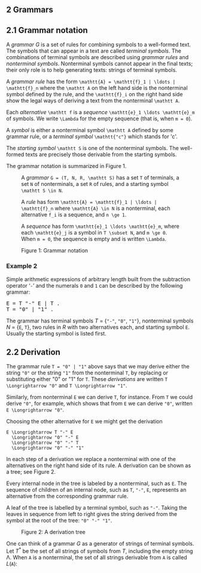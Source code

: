 <!DOCTYPE html>
<html lang="en">
<head>
<meta charset="utf-8" />
<title>Parsing and Grammars with Swift</title>
<link rel="stylesheet" href="katex.min.css" />
</head>
<body>
<article>

# 2 Grammars

## 2.1 Grammar notation

A <dfn>grammar</dfn> *G* is a set of rules for combining symbols to a well-formed text.
The symbols that can appear in a text are called <dfn>terminal symbols</dfn>.
The combinations of terminal symbols are described using <dfn>grammar rules</dfn> and <dfn>nonterminal symbols</dfn>.
Nonterminal symbols cannot appear in the final texts; their only role is to help generating texts: strings of terminal symbols.

A <dfn>grammar rule</dfn> has the form `\mathtt{A} = \mathtt{f}_1 | \ldots | \mathtt{f}_n` where the `\mathtt A` on the left hand side is the nonterminal symbol defined by the rule, and the `\mathtt{f}_i` on the right hand side show the legal ways of deriving a text from the nonterminal `\mathtt A`.

Each <dfn>alternative</dfn> `\mathtt f` is a <dfn>sequence</dfn> `\mathtt{e}_1 \ldots \mathtt{e}_m` of symbols.
We write `\Lambda` for the empty sequence (that is, when `m = 0`).

A <dfn>symbol</dfn> is either a nonterminal symbol `\mathtt A` defined by some grammar rule, or a <dfn>terminal symbol</dfn> `\mathtt{"c"}` which stands for 'c'. 

The <dfn>starting symbol</dfn> `\mathtt S` is one of the nonterminal symbols.
The well-formed texts are precisely those derivable from the starting symbols.

The grammar notation is summarized in Figure 1.

<figure>

A <dfn>grammar</dfn> `G = (T, N, R, \mathtt S)` has a set `T` of terminals, a set `N` of nonterminals, a set `R` of rules, and a starting symbol `\mathtt S \in N`.

A <dfn>rule</dfn> has form `\mathtt{A} = \mathtt{f}_1 | \ldots | \mathtt{f}_n` where `\mathtt{A} \in N` is a nonterminal, each alternative `f_i` is a sequence, and `n \ge 1`.

A <dfn>sequence</dfn> has form `\mathtt{e}_1 \ldots \mathtt{e}_m`, where each `\mathtt{e}_j` is a symbol in `T \subset N`, and `m \ge 0`. When `m = 0`, the sequence is empty and is written `\Lambda`.

<figcaption>Figure 1: Grammar notation</figcaption>

</figure>

<aside>

# Example 2

Simple arithmetic expressions of arbitrary length built from the subtraction operator ‘`-`’ and the numerals `0` and `1` can be described by the following grammar:

<pre>
E = T "-" E | T .
T = "0" | "1" .
</pre>

The grammar has terminal symbols *T* = {`"-"`, `"0"`, `"1"`}, nonterminal symbols *N* = {`E`, `T`}, two rules in *R* with two alternatives each, and starting symbol `E`. Usually the starting symbol is listed first.

</aside>

## 2.2 Derivation

The grammar rule <code>T = "0" | "1"</code> above says that we may derive either the string `"0"` or the string `"1"` from the nonterminal `T`, by replacing or substituting either "0" or "1" for `T`.
These <dfn>derivations</dfn> are written `T \Longrightarrow "0"` and `T \Longrightarrow "1"`.

Similarly, from nonterminal `E` we can derive `T`, for instance.
From `T` we could derive `"0"`, for example, which shows that from `E` we can derive `"0"`, written `E \Longrightarrow "0"`.

Choosing the other alternative for `E` we might get the derivation

    E \Longrightarrow T "-" E
      \Longrightarrow "0" "-" E
      \Longrightarrow "0" "-" T
      \Longrightarrow "0" "-" "1"

In each step of a derivation we replace a nonterminal with one of the alternatives on the right hand side of its rule.
A derivation can be shown as a tree; see Figure 2.

Every internal node in the tree is labeled by a nonterminal, such as `E`.
The sequence of children of an internal node, such as `T`, `"-"`, `E`, represents an alternative from the corresponding grammar rule.

A leaf of the tree is labelled by a terminal symbol, such as `"-"`. Taking the leaves in sequence from left to right gives the string derived from the symbol at the root of the tree: `"0" "-" "1"`.

<figure>
<figcaption>Figure 2: A derivation tree</figcaption>
</figure>

One can think of a grammar *G* as a generator of strings of terminal symbols.
Let *T*<sup>\*</sup> be the set of all strings of symbols from *T*, including the empty string &Lambda;.
When `A` is a nonterminal, the set of all strings derivable from `A` is called *L*(`A`):

</article>
</body>
</html>
